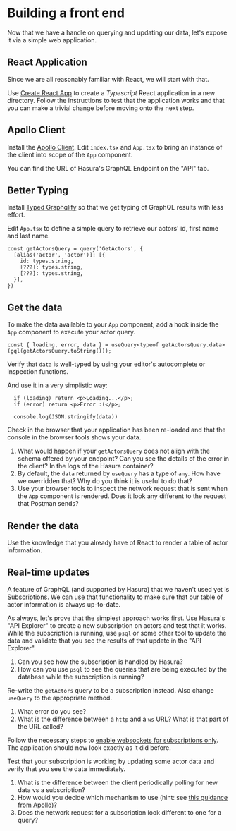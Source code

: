 # Building a front end

Now that we have a handle on querying and updating our data, let's expose it via a simple web application.

## React Application

Since we are all reasonably familiar with React, we will start with that.

Use [Create React App](https://create-react-app.dev/docs/adding-typescript/#installation) to create a *Typescript* React application in a new directory. Follow the instructions to test that the application works and that you can make a trivial change before moving onto the next step.

## Apollo Client

Install the [Apollo Client](https://www.apollographql.com/docs/react/get-started/). Edit `index.tsx` and `App.tsx` to bring an instance of the client into scope of the `App` component.

You can find the URL of Hasura's GraphQL Endpoint on the "API" tab.

## Better Typing

Install [Typed Graphqlify](https://github.com/acro5piano/typed-graphqlify) so that we get typing of GraphQL results with less effort.

Edit `App.tsx` to define a simple query to retrieve our actors' id, first name and last name.

```
const getActorsQuery = query('GetActors', {
  [alias('actor', 'actor')]: [{
    id: types.string,
    [???]: types.string,
    [???]: types.string,
  }],
})
```

## Get the data

To make the data available to your `App` component, add a hook inside the `App` component to execute your actor query.

```
const { loading, error, data } = useQuery<typeof getActorsQuery.data>(gql(getActorsQuery.toString()));
```

Verify that `data` is well-typed by using your editor's autocomplete or inspection functions. 

And use it in a very simplistic way:

```
  if (loading) return <p>Loading...</p>;
  if (error) return <p>Error :(</p>;

  console.log(JSON.stringify(data))
```

Check in the browser that your application has been re-loaded and that the console in the browser tools shows your data.

1. What would happen if your `getActorsQuery` does not align with the schema offered by your endpoint? Can you see the details of the error in the client? In the logs of the Hasura container?
2. By default, the `data` returned by `useQuery` has a type of `any`. How have we overridden that? Why do you think it is useful to do that?
3. Use your browser tools to inspect the network request that is sent when the `App` component is rendered. Does it look any different to the request that Postman sends?

## Render the data

Use the knowledge that you already have of React to render a table of actor information.

## Real-time updates

A feature of GraphQL (and supported by Hasura) that we haven't used yet is [Subscriptions](https://hasura.io/docs/latest/graphql/core/databases/postgres/subscriptions/index.html). We can use that functionality to make sure that our table of actor information is always up-to-date.

As always, let's prove that the simplest approach works first. Use Hasura's "API Explorer" to create a new subscription on actors and test that it works. While the subscription is running, use `psql` or some other tool to update the data and validate that you see the results of that update in the "API Explorer".

1. Can you see how the subscription is handled by Hasura?
2. How can you use `psql` to see the queries that are being executed by the database while the subscription is running?

Re-write the `getActors` query to be a subscription instead. Also change `useQuery` to the appropriate method.

1. What error do you see?
2. What is the difference between a `http` and a `ws` URL? What is that part of the URL called?

Follow the necessary steps to [enable websockets for subscriptions only](https://www.apollographql.com/docs/react/data/subscriptions/). The application should now look exactly as it did before.

Test that your subscription is working by updating some actor data and verify that you see the data immediately.

1. What is the difference between the client periodically polling for new data vs a subscription?
2. How would you decide which mechanism to use (hint: see [this guidance from Apollo](https://www.apollographql.com/docs/react/data/subscriptions/#when-to-use-subscriptions))?
3. Does the network request for a subscription look different to one for a query?
